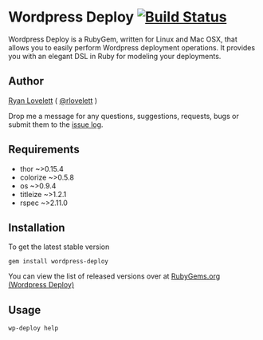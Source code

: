 Wordpress Deploy [![Build Status](https://secure.travis-ci.org/RLovelett/wordpress-deploy.png?branch=master)](http://travis-ci.org/RLovelett/wordpress-deploy)
================

Wordpress Deploy is a RubyGem, written for Linux and Mac OSX, that allows you to easily perform Wordpress deployment operations. It provides you with an elegant DSL in Ruby for modeling your deployments.

Author
------

[Ryan Lovelett](http://ryan.lovelett.me/) ( [@rlovelett](http://twitter.com/#!/rlovelett) )

Drop me a message for any questions, suggestions, requests, bugs or submit them to the [issue log](https://github.com/rlovelett/wordpress-deploy/issues).

Requirements
------------

* thor ~>0.15.4
* colorize ~>0.5.8
* os ~>0.9.4
* titleize ~>1.2.1
* rspec ~>2.11.0

Installation
------------

To get the latest stable version

    gem install wordpress-deploy

You can view the list of released versions over at [RubyGems.org
(Wordpress Deploy)](https://rubygems.org/gems/wordpress-deploy/versions)

Usage
-----

    wp-deploy help
